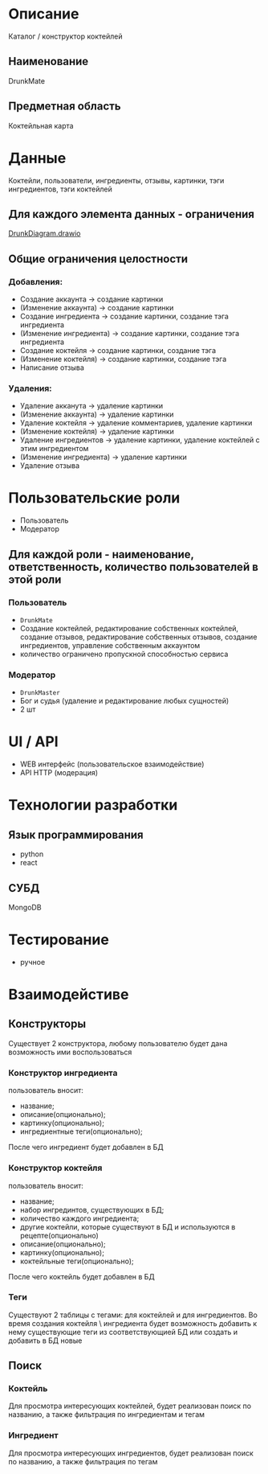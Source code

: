# Описание 

Каталог / конструктор коктейлей

## Наименование

DrunkMate

## Предметная область

Коктейльная карта

# Данные

Коктейли, пользователи, ингредиенты, отзывы, картинки, тэги ингредиентов, тэги коктейлей

## Для каждого элемента данных - ограничения

[DrunkDiagram.drawio](https://github.com/Rudovich1/DrunkMate/blob/main/DrunkDiagram.drawio)

## Общие ограничения целостности

### Добавления:

- Создание аккаунта -> создание картинки
- (Изменение аккаунта) -> создание картинки
- Создание ингредиента -> создание картинки, создание тэга ингредиента
- (Изменение ингредиента) -> создание картинки, создание тэга ингредиента
- Создание коктейля -> создание картинки, создание тэга
- (Изменение коктейля) -> создание картинки, создание тэга
- Написание отзыва 

### Удаления:

- Удаление акканута -> удаление картинки
- (Изменение аккаунта) -> удаление картинки
- Удаление коктейля -> удаление комментариев, удаление картинки
- (Изменение коктейля) -> удаление картинки
- Удаление ингредиентов -> удаление картинки, удаление коктейлей с этим ингредиентом 
- (Изменение ингредиента) -> удаление картинки
- Удаление отзыва

# Пользовательские роли

- Пользователь
- Модератор

## Для каждой роли - наименование, ответственность, количество пользователей в этой роли

### Пользователь

- `DrunkMate`
- Создание коктейлей, редактирование собственных коктейлей, создание отзывов, редактирование собственных отзывов, создание ингредиентов, управление собственным аккаунтом
- количество ограничено пропускной способностью сервиса

### Модератор

- `DrunkMaster`
- Бог и судья (удаление и редактирование любых сущностей)
- 2 шт

# UI / API 

- WEB интерфейс (пользовательское взаимодействие)
- API HTTP (модерация)

# Технологии разработки
## Язык программирования

- python
- react

## СУБД

MongoDB

# Тестирование

- ручное

# Взаимодейстиве

## Конструкторы

Существует 2 конструктора, любому пользователю будет дана возможность ими воспользоваться

### Конструктор ингредиента

пользователь вносит:
 - название; 
 - описание(опционально); 
 - картинку(опционально); 
 - ингредиентные теги(опционально);
 
 После чего ингредиент будет добавлен в БД
  
### Конструктор коктейля

пользователь вносит:
- название;
- набор ингрединтов, существующих в БД;
- количество каждого ингредиента;
- другие коктейли, которые существуют в БД и используются в рецепте(опционально)
- описание(опционально);
- картинку(опционально);
- коктейльные теги(опционально);

После чего коктейль будет добавлен в БД

### Теги

Существуют 2 таблицы с тегами: для коктейлей и для ингредиентов.
Во время создания коктейля \ ингредиента будет возможность добавить к нему существующие теги из соответствующией БД или создать и добавить в БД новые

## Поиск

### Коктейль

Для просмотра интересующих коктейлей, будет реализован поиск по названию, а также фильтрация по ингредиентам и тегам

### Ингредиент

Для просмотра интересующих ингредиентов, будет реализован поиск по названию, а также фильтрация по тегам 
